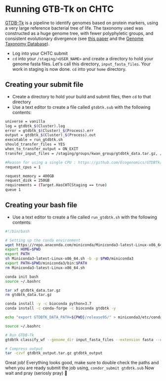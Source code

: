 # Running GTB-Tk on CHTC

[GTDB-Tk](https://github.com/Ecogenomics/GtdbTk) is a pipeline to identify genomes based on protein markers, using a very large reference bacterial tree of life. The taxonomy used was constructed as a huge genome tree, with fewer polyphyletic groups, and consistent evolutionary divergence (see [this paper](https://www.nature.com/articles/nbt.4229) and the [Genome Taxonomy Database](http://gtdb.ecogenomic.org/)). 

* Log into your CHTC submit
* `cd` into your `/staging/<USER_NAME>` and create a directory to hold your genome fasta files. Let's call this directory, `input_fasta_files`. Your work in staging is now done. `cd` into your `home` directory.

## Creating your submit file

* Create a directory to hold your build and submit files, then `cd` to that directory
* Use a text editor to create a file called `gtdbtk.sub` with the following contents:

```bash
universe = vanilla
log = gtdbtk_$(Cluster).log
error = gtdbtk_$(Cluster)_$(Process).err
output = gtdbtk_$(Cluster)_$(Process).out
executable = run_gtdbtk.sh
should_transfer_files = YES
when_to_transfer_output = ON_EXIT
transfer_input_files = /staging/groups/kwan_group/gtdbtk_data.tar.gz, /staging/suppal3/input_fasta_files

#Reason for using a single CPU : https://github.com/Ecogenomics/GTDBTk/issues/124#issuecomment-492440700 
request_cpus = 1

request_memory = 400GB
request_disk = 250GB
requirements = (Target.HasCHTCStaging == true)
queue 1
```
## Creating your bash file

* Use a text editor to create a file called `run_gtdbtk.sh` with the following contents:
```bash
#!/bin/bash

# Setting up the conda environment
wget https://repo.anaconda.com/miniconda/Miniconda3-latest-Linux-x86_64.sh
export HOME=$PWD
export PATH
sh Miniconda3-latest-Linux-x86_64.sh -b -p $PWD/miniconda3
export PATH=$PWD/miniconda3/bin:$PATH
rm Miniconda3-latest-Linux-x86_64.sh

conda init bash
source ~/.bashrc

tar xf gtdbtk_data.tar.gz
rm gtdbtk_data.tar.gz

conda install -y -c bioconda python=3.7
conda install -c conda-forge -c bioconda gtdbtk -y

echo "export GTDBTK_DATA_PATH=${PWD}/release95/" > miniconda3/etc/conda/activate.d/gtdbtk.sh

source ~/.bashrc

# Run GTDB-Tk
gtdbtk classify_wf --genome_dir input_fasta_files --extension fasta --out_dir gtdbtk_output --cpus 1

# Compress output
tar -czvf gtdbtk_output.tar.gz gtdbtk_output
```

Great job! Everything looks good, make sure to double check the paths and when you are ready submit the job using, `condor_submit gtdbtk.sub`
Now wait and pray (seriosly pray) :pray:
